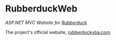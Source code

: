 # RubberduckWeb
*ASP.NET MVC Website for [Rubberduck](http://www.github.com/rubberduck-vba/Rubberduck)*

The project's official website, [rubberduckvba.com](http://www.rubberduckvba.com).
